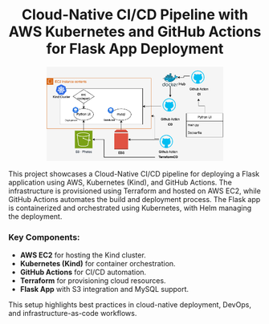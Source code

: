 <h1 align="center" id="title">Cloud-Native CI/CD Pipeline with AWS Kubernetes and GitHub Actions for Flask App Deployment</h1>

<p align="center">
  <img src="project.png" alt="Project Overview" width="70%">
</p>

<p id="description">This project showcases a Cloud-Native CI/CD pipeline for deploying a Flask application using AWS, Kubernetes (Kind), and GitHub Actions. The infrastructure is provisioned using Terraform and hosted on AWS EC2, while GitHub Actions automates the build and deployment process. The Flask app is containerized and orchestrated using Kubernetes, with Helm managing the deployment.</p>

### **Key Components:**
- **AWS EC2** for hosting the Kind cluster.
- **Kubernetes (Kind)** for container orchestration.
- **GitHub Actions** for CI/CD automation.
- **Terraform** for provisioning cloud resources.
- **Flask App** with S3 integration and MySQL support.

This setup highlights best practices in cloud-native deployment, DevOps, and infrastructure-as-code workflows.
